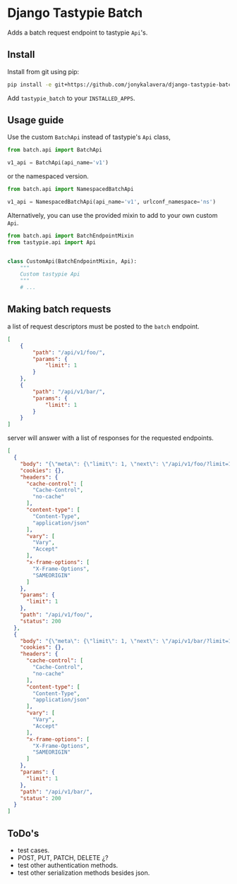 Django Tastypie Batch
=====================

Adds a batch request endpoint to tastypie `Api`'s.

Install
-------

Install from git using pip:

```bash
pip install -e git+https://github.com/jonykalavera/django-tastypie-batch.git#egg=django-tastypie-batch
```

Add `tastypie_batch` to your `INSTALLED_APPS`.


Usage guide
-----------

Use the custom `BatchApi` instead of tastypie's `Api` class,

```python
from batch.api import BatchApi

v1_api = BatchApi(api_name='v1')
```

or the namespaced version.

```python
from batch.api import NamespacedBatchApi

v1_api = NamespacedBatchApi(api_name='v1', urlconf_namespace='ns')
```

Alternatively, you can use the provided mixin to add to your own custom `Api`.

```python
from batch.api import BatchEndpointMixin
from tastypie.api import Api


class CustomApi(BatchEndpointMixin, Api):
    """
    Custom tastypie Api
    """
    # ...
```

Making batch requests
---------------------

a list of request descriptors must be posted to the ```batch``` endpoint.
```json
[
    {
        "path": "/api/v1/foo/",
        "params": {
            "limit": 1
        }
    },
    {
        "path": "/api/v1/bar/",
        "params": {
            "limit": 1
        }
    }
]
```

server will answer with a list of responses for the requested endpoints.

```json
[
  {
    "body": "{\"meta\": {\"limit\": 1, \"next\": \"/api/v1/foo/?limit=1&offset=1\", \"offset\": 0, \"previous\": null, \"total_count\": 2}, \"objects\": [{\"id\": 1, \"name\": \"hello\", \"resource_uri\": \"/api/v1/foo/1/\"}]}",
    "cookies": {},
    "headers": {
      "cache-control": [
        "Cache-Control",
        "no-cache"
      ],
      "content-type": [
        "Content-Type",
        "application/json"
      ],
      "vary": [
        "Vary",
        "Accept"
      ],
      "x-frame-options": [
        "X-Frame-Options",
        "SAMEORIGIN"
      ]
    },
    "params": {
      "limit": 1
    },
    "path": "/api/v1/foo/",
    "status": 200
  },
  {
    "body": "{\"meta\": {\"limit\": 1, \"next\": \"/api/v1/bar/?limit=1&offset=1\", \"offset\": 0, \"previous\": null, \"total_count\": 2}, \"objects\": [{\"id\": 1, \"name\": \"hello\", \"resource_uri\": \"/api/v1/bar/1/\"}]}",
    "cookies": {},
    "headers": {
      "cache-control": [
        "Cache-Control",
        "no-cache"
      ],
      "content-type": [
        "Content-Type",
        "application/json"
      ],
      "vary": [
        "Vary",
        "Accept"
      ],
      "x-frame-options": [
        "X-Frame-Options",
        "SAMEORIGIN"
      ]
    },
    "params": {
      "limit": 1
    },
    "path": "/api/v1/bar/",
    "status": 200
  }
]
```


ToDo's
------
* test cases.
* POST, PUT, PATCH, DELETE ¿?
* test other authentication methods.
* test other serialization methods besides json.
